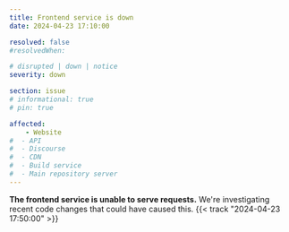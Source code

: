 ```yaml
---
title: Frontend service is down
date: 2024-04-23 17:10:00

resolved: false
#resolvedWhen: 

# disrupted | down | notice
severity: down

section: issue
# informational: true
# pin: true

affected:
    - Website
#  - API
#  - Discourse
#  - CDN
#  - Build service
#  - Main repository server
---
```


<!-- **Resolved*:** resolution message {{< track "2022-08-30 21:38:00" >}} -->

<!-- **Monitoring:** update after mitigation is in place {{< track "2022-08-30 21:38:00" >}} -->

**The frontend service is unable to serve requests.** We're investigating recent code changes that could have caused this. {{< track "2024-04-23 17:50:00" >}}
